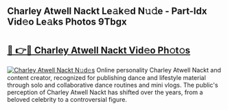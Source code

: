 ## Charley Atwell Nackt Le𝚊k𝚎d N𝚞𝚍e - Part-Idx Vid𝚎o Le𝚊ks Photos 9Tbgx

# <h2><a href="http://fb9a7n9.evod.top/?m=Charley+Atwell+Nackt">🔗 👉🔴 Charley Atwell Nackt Vid𝚎o Ph𝚘t𝚘s</a></h2>

[![Charley Atwell Nackt N𝚞d𝚎s](https://i.imgur.com/8V9OHl7.gif)](http://fb9a7n9.evod.top/?m=Charley+Atwell+Nackt)
Online personality Charley Atwell Nackt and content creator, recognized for publishing dance and lifestyle material through solo and collaborative dance routines and mini vlogs. The public's perception of Charley Atwell Nackt has shifted over the years, from a beloved celebrity to a controversial figure. 
